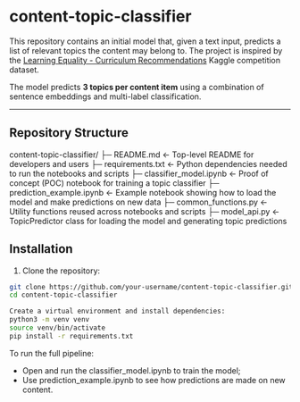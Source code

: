 # content-topic-classifier

This repository contains an initial model that, given a text input, predicts a list of relevant topics the content may belong to. The project is inspired by the [Learning Equality - Curriculum Recommendations](https://www.kaggle.com/competitions/learning-equality-curriculum-recommendations) Kaggle competition dataset.

The model predicts **3 topics per content item** using a combination of sentence embeddings and multi-label classification.

---

## Repository Structure

content-topic-classifier/
├─ README.md <- Top-level README for developers and users
├─ requirements.txt <- Python dependencies needed to run the notebooks and scripts
├─ classifier_model.ipynb <- Proof of concept (POC) notebook for training a topic classifier
├─ prediction_example.ipynb <- Example notebook showing how to load the model and make predictions on new data
├─ common_functions.py <- Utility functions reused across notebooks and scripts
├─ model_api.py <- TopicPredictor class for loading the model and generating topic predictions

## Installation

1. Clone the repository:

```bash
git clone https://github.com/your-username/content-topic-classifier.git
cd content-topic-classifier

Create a virtual environment and install dependencies:
python3 -m venv venv
source venv/bin/activate 
pip install -r requirements.txt
```

To run the full pipeline:
- Open and run the classifier_model.ipynb to train the model;
- Use prediction_example.ipynb to see how predictions are made on new content.

